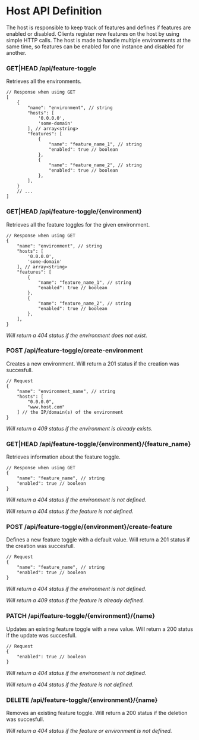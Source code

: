 # Host API Definition

The host is responsible to keep track of features and defines if features are enabled or disabled. Clients register new features on the host by using simple
HTTP calls. The host is made to handle multiple environments at the same time, so features can be enabled for one instance and disabled for another.

### GET|HEAD /api/feature-toggle

Retrieves all the environments.

```json5
// Response when using GET
[
    {
        "name": "environment", // string
        "hosts": [
            '0.0.0.0',
            'some-domain'
        ], // array<string>
        "features": [
            {
                "name": "feature_name_1", // string
                "enabled": true // boolean
            },
            {
                "name": "feature_name_2", // string
                "enabled": true // boolean
            },
        ],
    }
    // ...
]
```

### GET|HEAD /api/feature-toggle/{environment}

Retrieves all the feature toggles for the given environment.

```json5
// Response when using GET
{
    "name": "environment", // string
    "hosts": [
        '0.0.0.0',
        'some-domain'
    ], // array<string>
    "features": [
        {
            "name": "feature_name_1", // string
            "enabled": true // boolean
        },
        {
            "name": "feature_name_2", // string
            "enabled": true // boolean
        },
    ],
}
```

*Will return a 404 status if the environment does not exist.*

### POST /api/feature-toggle/create-environment

Creates a new environment. Will return a 201 status if the creation was succesfull.

```json5
// Request
{
    "name": "environment_name", // string
    "hosts": [
        "0.0.0.0",
        "www.host.com"
    ] // the IP/domain(s) of the environment
}
```

*Will return a 409 status if the environment is already exists.*

### GET|HEAD /api/feature-toggle/{environment}/{feature_name}

Retrieves information about the feature toggle.

```json5
// Response when using GET
{
    "name": "feature_name", // string
    "enabled": true // boolean
}
```

*Will return a 404 status if the environment is not defined.*

*Will return a 404 status if the feature is not defined.*

### POST /api/feature-toggle/{environment}/create-feature

Defines a new feature toggle with a default value. Will return a 201 status if the creation was succesfull.

```json5
// Request
{
    "name": "feature_name", // string
    "enabled": true // boolean
}
```

*Will return a 404 status if the environment is not defined.*

*Will return a 409 status if the feature is already defined.*

### PATCH /api/feature-toggle/{environment}/{name}

Updates an existing feature toggle with a new value. Will return a 200 status if the update was succesfull.

```json5
// Request
{
    "enabled": true // boolean
}
```

*Will return a 404 status if the environment is not defined.*

*Will return a 404 status if the feature is not defined.*

### DELETE /api/feature-toggle/{environment}/{name}

Removes an existing feature toggle. Will return a 200 status if the deletion was succesfull.

*Will return a 404 status if the feature or environment is not defined.*
